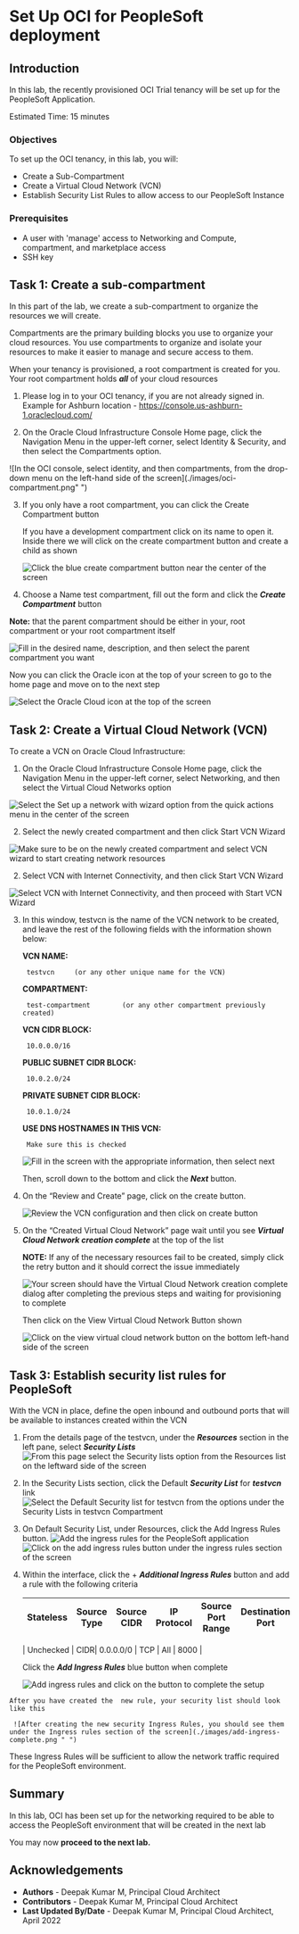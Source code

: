 # Set Up OCI for PeopleSoft deployment

## Introduction

In this lab, the recently provisioned OCI Trial tenancy will be set up for the PeopleSoft Application.


Estimated Time: 15 minutes

### Objectives

To set up the OCI tenancy, in this lab, you will:
*   Create a Sub-Compartment
*   Create a Virtual Cloud Network (VCN)
*   Establish Security List Rules to allow access to our PeopleSoft Instance

### Prerequisites
* A user with 'manage' access to Networking and Compute, compartment, and marketplace access
* SSH key


## Task 1: Create a sub-compartment

In this part of the lab, we create a sub-compartment to organize the resources we will create.

Compartments are the primary building blocks you use to organize your cloud resources. You use compartments to organize and isolate your resources to make it easier to manage and secure access to them.

When your tenancy is provisioned, a root compartment is created for you. Your root compartment holds ***all*** of your cloud resources

1.  Please log in to your OCI tenancy, if you are not already signed in. Example for Ashburn location - https://console.us-ashburn-1.oraclecloud.com/

2.  On the Oracle Cloud Infrastructure Console Home page, click the Navigation Menu in the upper-left corner, select Identity & Security, and then select the Compartments option.

  ![In the OCI console, select identity, and then compartments, from the drop-down menu on the left-hand side of the screen](./images/oci-compartment.png" ")

3.  If you only have a root compartment, you can click the Create Compartment button

    If you have a development compartment click on its name to open it. Inside there we will click on the create compartment button and create a child as shown

    ![Click the blue create compartment button near the center of the screen](./images/create-compartment.png " ")


4.	Choose a Name test compartment, fill out the form and click the ***Create Compartment*** button

  **Note:** that the parent compartment should be either in your, root compartment or your root compartment itself

  ![Fill in the desired name, description, and then select the parent compartment you want](./images/fill-comp-details.png " ")

  Now you can click the Oracle icon at the top of your screen to go to the home page and move on to the next step

  ![Select the Oracle Cloud icon at the top of the screen](./images/oci-home.png " ")


## Task 2:  Create a Virtual Cloud Network (VCN)

To create a VCN on Oracle Cloud Infrastructure:

1. On the Oracle Cloud Infrastructure Console Home page, click the Navigation Menu in the upper-left corner, select Networking, and then select the Virtual Cloud Networks option

  ![Select the Set up a network with wizard option from the quick actions menu in the center of the screen](./images/create-vcn.png " ")

2.  Select the newly created compartment and then click Start VCN Wizard

  ![Make sure to be on the newly created compartment and select VCN wizard to start creating network resources](./images/vcn-wizard.png " ")

2.  Select VCN with Internet Connectivity, and then click Start VCN Wizard

  ![Select VCN with Internet Connectivity, and then proceed with Start VCN Wizard](./images/vcn-wizard-setup.png " ")

3. In this window, testvcn is the name of the VCN network to be created, and leave the rest of the following fields with the information shown below:

    **VCN NAME:**

        testvcn     (or any other unique name for the VCN)

    **COMPARTMENT:**

        test-compartment        (or any other compartment previously created)

    **VCN CIDR BLOCK:**

        10.0.0.0/16

    **PUBLIC SUBNET CIDR BLOCK:**

        10.0.2.0/24

    **PRIVATE SUBNET CIDR BLOCK:**

        10.0.1.0/24

    **USE DNS HOSTNAMES IN THIS VCN:**

        Make sure this is checked

    ![Fill in the screen with the appropriate information, then select next](./images/vcn-configuration.png " ")

    Then, scroll down to the bottom and click the ***Next*** button.

4.	On the “Review and Create” page, click on the create button.

    ![Review the VCN configuration and then click on create button](./images/vcn-config-review.png " ")



5. On the “Created Virtual Cloud Network” page wait until you see ***Virtual Cloud Network creation complete*** at the top of the list

    **NOTE:** If any of the necessary resources fail to be created, simply click the retry button and it should correct the issue immediately

    ![Your screen should have the Virtual Cloud Network creation complete dialog after completing the previous steps and waiting for provisioning to complete](./images/vcn-created.png " ")

    Then click on the View Virtual Cloud Network Button shown

    ![Click on the view virtual cloud network button on the bottom left-hand side of the screen](./images/view-vcn-setup.png " ")


## Task 3:  Establish security list rules for PeopleSoft

With the VCN in place, define the open inbound and outbound ports that will be available to instances created within the VCN

1.  From the details page of the testvcn, under the ***Resources*** section in the left pane, select ***Security Lists***
  ![From this page select the Security lists option from the Resources list on the leftward side of the screen](./images/security-list.png " ")

2.  In the Security Lists section, click the Default ***Security List*** for ***testvcn*** link  
  ![Select the Default Security list for testvcn from the options under the Security Lists in testvcn Compartment](./images/default-security-list.png " ")

3.  On Default Security List, under Resources, click the Add Ingress Rules button.
  ![Add the ingress rules for the PeopleSoft application](./images/security-list-details.png " ")
  ![Click on the add ingress rules button under the ingress rules section of the screen](./images/add-ingress-rules.png " ")

4.   Within the interface, click the + ***Additional Ingress Rules*** button and add a rule with the following criteria

        | Stateless | Source Type |	Source CIDR | IP Protocol | Source Port Range |	Destination Port |
        | --- | --- | --- | --- | --- | --- |
        
        | Unchecked | CIDR|	0.0.0.0/0 |	TCP | All |	8000 |

     Click the ***Add Ingress Rules***  blue button when complete

     ![Add ingress rules and click on the button to complete the setup](./images/add-ingress-confirm.png " ")

    After you have created the  new rule, your security list should look like this

     ![After creating the new security Ingress Rules, you should see them under the Ingress rules section of the screen](./images/add-ingress-complete.png " ")

These Ingress Rules will be sufficient to allow the network traffic required for the PeopleSoft environment.

## Summary

In this lab, OCI has been set up for the networking required to be able to access the PeopleSoft environment that will be created in the next lab

You may now **proceed to the next lab.**

## Acknowledgements
* **Authors** - Deepak Kumar M, Principal Cloud Architect
* **Contributors** - Deepak Kumar M, Principal Cloud Architect
* **Last Updated By/Date** - Deepak Kumar M, Principal Cloud Architect, April 2022



